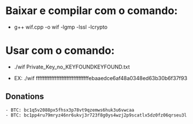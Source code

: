 # Baixar e compilar com o comando:
- g++ wif.cpp -o wif -lgmp -lssl -lcrypto

# Usar com o comando:
- ./wif Private_Key_no_KEYFOUNDKEYFOUND.txt

- EX: ./wif fffffffffffffffffffffffffffffffebaaedce6af48a0348ed63b30b6f37f93



## Donations
    - BTC: bc1q5v2088px5fhsx3p78vt9qzemws6huk3u6vwcaa
    - BTC: bc1pp4ru79mryz46nr6ukvj3r723f8g0ys4wzj2p9scatlx5dz0fz06qrseu3l
